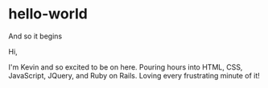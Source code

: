 # hello-world
And so it begins

Hi,

I'm Kevin and so excited to be on here. Pouring hours into HTML, CSS, JavaScript, JQuery, and Ruby on Rails. Loving every frustrating minute of it!
